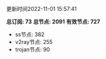 更新时间2022-11-01 15:57:41

**总订阅: 73**
**总节点: 2091**
**有效节点: 727**
- ss节点: 382
- v2ray节点: 255
- trojan节点: 90
